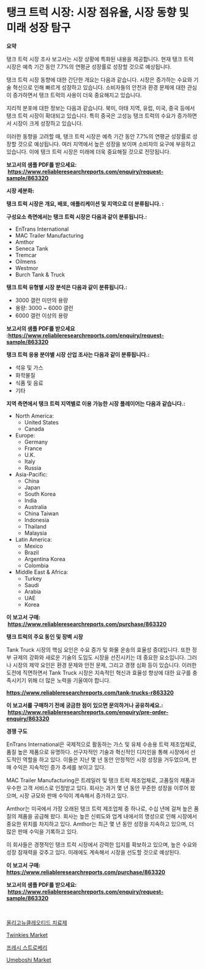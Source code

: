 <p><h1>탱크 트럭 시장: 시장 점유율, 시장 동향 및 미래 성장 탐구</h1></p><p><strong>요약</strong></p>
<p><p>탱크 트럭 시장 조사 보고서는 시장 상황에 특화된 내용을 제공합니다. 현재 탱크 트럭 시장은 예측 기간 동안 7.7%의 연평균 성장률로 성장할 것으로 예상됩니다.</p><p>탱크 트럭 시장 동향에 대한 간단한 개요는 다음과 같습니다. 시장은 증가하는 수요와 기술 혁신으로 인해 빠르게 성장하고 있습니다. 소비자들의 안전과 환경 문제에 대한 관심이 증가하면서 탱크 트럭의 사용이 더욱 중요해지고 있습니다.</p><p>지리적 분포에 대한 정보는 다음과 같습니다. 북미, 아태 지역, 유럽, 미국, 중국 등에서 탱크 트럭 시장이 확대되고 있습니다. 특히 중국은 고성능 탱크 트럭의 수요가 증가하면서 시장이 크게 성장하고 있습니다.</p><p>이러한 동향을 고려할 때, 탱크 트럭 시장은 예측 기간 동안 7.7%의 연평균 성장률로 성장할 것으로 예상됩니다. 여러 지역에서 높은 성장을 보이며 소비자의 요구에 부응하고 있습니다. 이에 탱크 트럭 시장은 미래에 더욱 중요해질 것으로 전망됩니다.</p></p>
<p><strong>보고서의 샘플 PDF를 받으세요: &nbsp;<a href="https://www.reliableresearchreports.com/enquiry/request-sample/863320">https://www.reliableresearchreports.com/enquiry/request-sample/863320</a></strong></p>
<p><strong>시장 세분화:</strong></p>
<p><strong> 탱크 트럭 시장은 개요, 배포, 애플리케이션 및 지역으로 더 분류됩니다. :</strong></p>
<p><strong>구성요소 측면에서는 탱크 트럭 시장은 다음과 같이 분류됩니다.:</strong></p>
<p><ul><li>EnTrans International</li><li>MAC Trailer Manufacturing</li><li>Amthor</li><li>Seneca Tank</li><li>Tremcar</li><li>Oilmens</li><li>Westmor</li><li>Burch Tank & Truck</li></ul></p>
<p><strong> 탱크 트럭 유형별 시장 분석은 다음과 같이 분류됩니다.:</strong></p>
<p><ul><li>3000 갤런 미만의 용량</li><li>용량: 3000 ~ 6000 갤런</li><li>6000 갤런 이상의 용량</li></ul></p>
<p><strong>보고서의 샘플 PDF를 받으세요 :<a href="https://www.reliableresearchreports.com/enquiry/request-sample/863320">https://www.reliableresearchreports.com/enquiry/request-sample/863320</a></strong></p>
<p><strong> 탱크 트럭 응용 분야별 시장 산업 조사는 다음과 같이 분류됩니다.:</strong></p>
<p><ul><li>석유 및 가스</li><li>화학물질</li><li>식품 및 음료</li><li>기타</li></ul></p>
<p><strong>지역 측면에서 탱크 트럭 지역별로 이용 가능한 시장 플레이어는 다음과 같습니다.:</strong></p>
<p><ul>
    <li>
        North America:
        <ul>
            <li>United States</li>
            <li>Canada</li>
        </ul>
    </li>
    <li>
        Europe:
        <ul>
            <li>Germany</li>
            <li>France</li>
            <li>U.K.</li>
            <li>Italy</li>
            <li>Russia</li>
        </ul>
    </li>
    <li>
        Asia-Pacific:
        <ul>
            <li>China</li>
            <li>Japan</li>
            <li>South Korea</li>
            <li>India</li>
            <li>Australia</li>
            <li>China Taiwan</li>
            <li>Indonesia</li>
            <li>Thailand</li>
            <li>Malaysia</li>
        </ul>
    </li>
    <li>
        Latin America:
        <ul>
            <li>Mexico</li>
            <li>Brazil</li>
            <li>Argentina Korea</li>
            <li>Colombia</li>
        </ul>
    </li>
    <li>
        Middle East & Africa:
        <ul>
            <li>Turkey</li>
            <li>Saudi</li>
            <li>Arabia</li>
            <li>UAE</li>
            <li>Korea</li>
        </ul>
    </li>
    </ul></p>
<p><strong>이 보고서 구매: &nbsp;<a href="https://www.reliableresearchreports.com/purchase/863320">https://www.reliableresearchreports.com/purchase/863320</a></strong></p>
<p><strong>탱크 트럭의 주요 동인 및 장벽 시장</strong></p>
<p><p>Tank Truck 시장의 핵심 요인은 수요 증가 및 화물 운송의 효율성 증대입니다. 또한 정부 규제의 강화와 새로운 기술의 도입도 시장을 선진시키는 데 중요한 요소입니다. 그러나 시장의 제약 요인은 환경 문제와 안전 문제, 그리고 경쟁 심화 등이 있습니다. 이러한 도전에 직면하면서 Tank Truck 시장은 지속적인 혁신과 효율성 향상에 대한 요구를 충족시키기 위해 더 많은 노력을 기울여야 합니다.</p></p>
<p><strong><a href="https://www.reliableresearchreports.com/tank-trucks-r863320">https://www.reliableresearchreports.com/tank-trucks-r863320</a></strong></p>
<p><strong>이 보고서를 구매하기 전에 궁금한 점이 있으면 문의하거나 공유하세요.: &nbsp;<a href="https://www.reliableresearchreports.com/enquiry/pre-order-enquiry/863320">https://www.reliableresearchreports.com/enquiry/pre-order-enquiry/863320</a></strong></p>
<p><strong>경쟁 구도</strong></p>
<p><p>EnTrans International은 국제적으로 활동하는 가스 및 유체 수송용 트럭 제조업체로, 품질 높은 제품으로 유명하다. 선구자적인 기술과 혁신적인 디자인을 통해 시장에서 선도적인 역할을 하고 있다. 이들은 지난 몇 년 동안 안정적인 시장 성장을 거두었으며, 판매 수익은 지속적인 증가 추세를 보이고 있다.</p><p>MAC Trailer Manufacturing은 트레일러 및 탱크 트럭 제조업체로, 고품질의 제품과 우수한 고객 서비스로 인정받고 있다. 회사는 과거 몇 년 동안 꾸준한 성장을 이루어 왔으며, 시장 규모와 판매 수익이 계속해서 증가하고 있다.</p><p>Amthor는 미국에서 가장 오래된 탱크 트럭 제조업체 중 하나로, 수십 년에 걸쳐 높은 품질의 제품을 공급해 왔다. 회사는 높은 신뢰도와 업계 내에서의 명성으로 인해 시장에서 중요한 위치를 차지하고 있다. Amthor는 최근 몇 년 동안 성장을 지속하고 있으며, 더 많은 판매 수익을 기록하고 있다.</p><p>이 회사들은 경쟁적인 탱크 트럭 시장에서 강력한 입지를 확보하고 있으며, 높은 수요와 성장 잠재력을 갖추고 있다. 미래에도 계속해서 시장을 선도할 것으로 예상된다.</p></p>
<p><strong>이 보고서 구매: &nbsp; <a href="https://www.reliableresearchreports.com/purchase/863320">https://www.reliableresearchreports.com/purchase/863320</a></strong></p>
<p><strong>보고서의 샘플 PDF를 받으세요: &nbsp;<a href="https://www.reliableresearchreports.com/enquiry/request-sample/863320">https://www.reliableresearchreports.com/enquiry/request-sample/863320</a></strong><strong></strong></p>
<p>&nbsp;</p>
<p><p><a href="https://github.com/CliftonFisher9067/Market-Research-Report-List-1/blob/main/697163417377.md">올리고뉴클레오티드 치료제</a></p><p><a href="https://github.com/Sarissaschmalingtr6fz2739/Market-Research-Report-List-2/blob/main/twinkies-market.md">Twinkies Market</a></p><p><a href="https://github.com/fernandotryO5lson96765/Market-Research-Report-List-1/blob/main/109107617378.md">프레시 스트로베리</a></p><p><a href="https://github.com/WillieWoodard/Market-Research-Report-List-4/blob/main/umeboshi-market.md">Umeboshi Market</a></p></p>